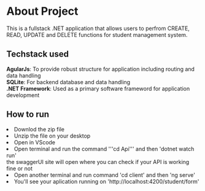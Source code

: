 <h1>About Project</h1>
<p>This is a fullstack .NET application that allows users to perfrom CREATE, READ, UPDATE and DELETE functions for student management system.</p>

<h2>Techstack used</h2>
<p2><b>AgularJs</b>: To provide robust structure for application including routing and data handling</p2><br>
<p2><b>SQLite</b>: For backend database and data handling</p2><br>
<p2><b>.NET Framework</b>: Used as a primary software frameword for application development</p2>

<h2>How to run</h2>
<li>Downlod the zip file</li>
<li>Unzip the file on your desktop</li>
<li>Open in VScode</li>
<li>Open terminal and run the command '''cd Api''' and then 'dotnet watch run'</li>
<p2>the swaggerUI site will open where you can check if your API is working fine or not</p2>
<li>Open another terminal and run command 'cd client' and then 'ng serve'</li>
<li>You'll see your aplication running on 'http://localhost:4200/student/form'</li>


